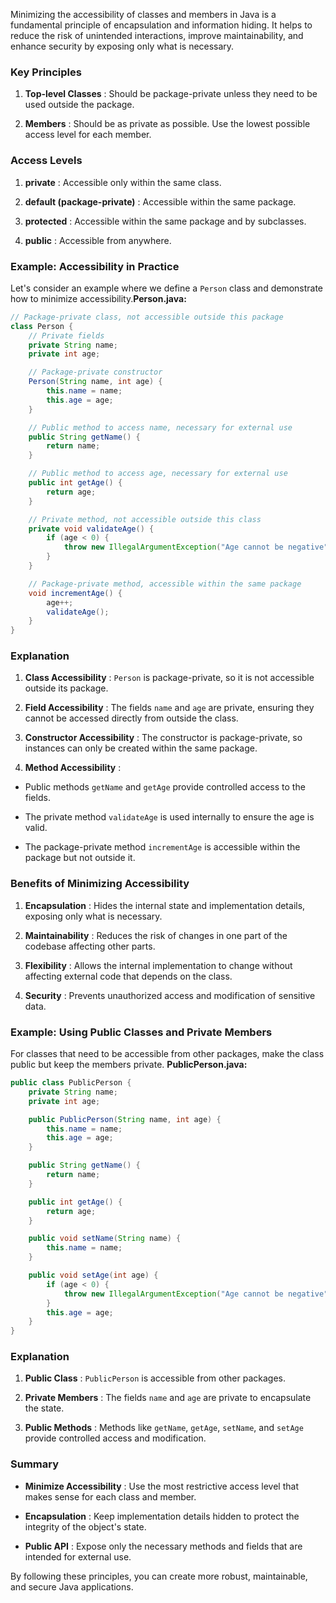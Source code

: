 Minimizing the accessibility of classes and members in Java is a fundamental principle of encapsulation and information hiding. It helps to reduce the risk of unintended interactions, improve maintainability, and enhance security by exposing only what is necessary.

### Key Principles

1. **Top-level Classes** : Should be package-private unless they need to be used outside the package.

2. **Members** : Should be as private as possible. Use the lowest possible access level for each member.

### Access Levels

1. **private** : Accessible only within the same class.

2. **default (package-private)** : Accessible within the same package.

3. **protected** : Accessible within the same package and by subclasses.

4. **public** : Accessible from anywhere.

### Example: Accessibility in Practice

Let's consider an example where we define a `Person` class and demonstrate how to minimize accessibility.**Person.java:**

```java
// Package-private class, not accessible outside this package
class Person {
    // Private fields
    private String name;
    private int age;

    // Package-private constructor
    Person(String name, int age) {
        this.name = name;
        this.age = age;
    }

    // Public method to access name, necessary for external use
    public String getName() {
        return name;
    }

    // Public method to access age, necessary for external use
    public int getAge() {
        return age;
    }

    // Private method, not accessible outside this class
    private void validateAge() {
        if (age < 0) {
            throw new IllegalArgumentException("Age cannot be negative");
        }
    }

    // Package-private method, accessible within the same package
    void incrementAge() {
        age++;
        validateAge();
    }
}
```

### Explanation

1. **Class Accessibility** : `Person` is package-private, so it is not accessible outside its package.

2. **Field Accessibility** : The fields `name` and `age` are private, ensuring they cannot be accessed directly from outside the class.

3. **Constructor Accessibility** : The constructor is package-private, so instances can only be created within the same package.

4. **Method Accessibility** :

- Public methods `getName` and `getAge` provide controlled access to the fields.

- The private method `validateAge` is used internally to ensure the age is valid.

- The package-private method `incrementAge` is accessible within the package but not outside it.

### Benefits of Minimizing Accessibility

1. **Encapsulation** : Hides the internal state and implementation details, exposing only what is necessary.

2. **Maintainability** : Reduces the risk of changes in one part of the codebase affecting other parts.

3. **Flexibility** : Allows the internal implementation to change without affecting external code that depends on the class.

4. **Security** : Prevents unauthorized access and modification of sensitive data.

### Example: Using Public Classes and Private Members

For classes that need to be accessible from other packages, make the class public but keep the members private.
**PublicPerson.java:**

```java
public class PublicPerson {
    private String name;
    private int age;

    public PublicPerson(String name, int age) {
        this.name = name;
        this.age = age;
    }

    public String getName() {
        return name;
    }

    public int getAge() {
        return age;
    }

    public void setName(String name) {
        this.name = name;
    }

    public void setAge(int age) {
        if (age < 0) {
            throw new IllegalArgumentException("Age cannot be negative");
        }
        this.age = age;
    }
}
```

### Explanation

1. **Public Class** : `PublicPerson` is accessible from other packages.

2. **Private Members** : The fields `name` and `age` are private to encapsulate the state.

3. **Public Methods** : Methods like `getName`, `getAge`, `setName`, and `setAge` provide controlled access and modification.

### Summary

- **Minimize Accessibility** : Use the most restrictive access level that makes sense for each class and member.

- **Encapsulation** : Keep implementation details hidden to protect the integrity of the object's state.

- **Public API** : Expose only the necessary methods and fields that are intended for external use.

By following these principles, you can create more robust, maintainable, and secure Java applications.
